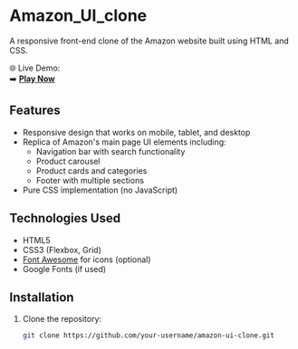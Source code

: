 # Amazon_UI_clone

A responsive front-end clone of the Amazon website built using HTML and CSS.

🌐 Live Demo:  
➡️ **[Play Now]( https://shivam00018.github.io/Amazon_UI_clone/)**  


## Features

- Responsive design that works on mobile, tablet, and desktop
- Replica of Amazon's main page UI elements including:
  - Navigation bar with search functionality
  - Product carousel
  - Product cards and categories
  - Footer with multiple sections
- Pure CSS implementation (no JavaScript)

## Technologies Used

- HTML5
- CSS3 (Flexbox, Grid)
- [Font Awesome](https://fontawesome.com) for icons (optional)
- Google Fonts (if used)

## Installation

1. Clone the repository:
   ```bash
   git clone https://github.com/your-username/amazon-ui-clone.git
